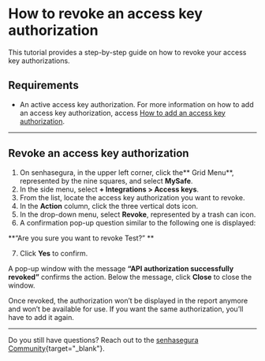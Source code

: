 # How to revoke an access key authorization

This tutorial provides a step-by-step guide on how to revoke your access key authorizations.

## Requirements

* An active access key authorization. For more information on how to add an access key authorization, access [How to add an access key authorization](/v3-32/docs/mysafe-how-to-add-an-access-key-authorization).

***
## Revoke an access key authorization

1. On senhasegura, in the upper left corner, click the** Grid Menu**, represented by the nine squares, and select **MySafe**.
2. In the side menu, select **+ Integrations > Access keys**.
3. From the list, locate the access key authorization you want to revoke.
4. In the **Action** column, click the three vertical dots icon.
5. In the drop-down menu, select **Revoke**, represented by a trash can icon.
6. A confirmation pop-up question similar to the following one is displayed: 

**“Are you sure you want to revoke Test?” **

7. Click **Yes** to confirm.

A pop-up window with the message **“API authorization successfully revoked”** confirms the action. Below the message, click **Close** to close the window.

Once revoked, the authorization won’t be displayed in the report anymore and won’t be available for use. If you want the same authorization, you’ll have to add it again.

***

Do you still have questions? Reach out to the [senhasegura Community](https://community.senhasegura.io/){target="_blank"}.